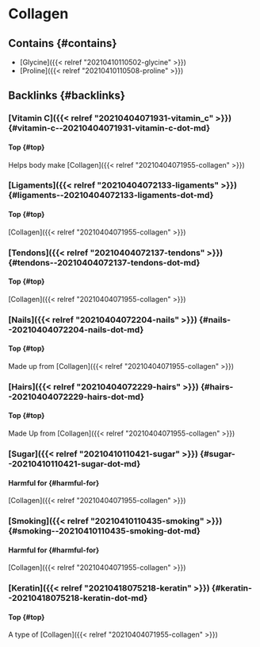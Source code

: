 # Collagen


## Contains {#contains}

-   [Glycine]({{< relref "20210410110502-glycine" >}})
-   [Proline]({{< relref "20210410110508-proline" >}})


## Backlinks {#backlinks}


### [Vitamin C]({{< relref "20210404071931-vitamin_c" >}}) {#vitamin-c--20210404071931-vitamin-c-dot-md}


#### Top {#top}

Helps body make [Collagen]({{< relref "20210404071955-collagen" >}})


### [Ligaments]({{< relref "20210404072133-ligaments" >}}) {#ligaments--20210404072133-ligaments-dot-md}


#### Top {#top}

[Collagen]({{< relref "20210404071955-collagen" >}})


### [Tendons]({{< relref "20210404072137-tendons" >}}) {#tendons--20210404072137-tendons-dot-md}


#### Top {#top}

[Collagen]({{< relref "20210404071955-collagen" >}})


### [Nails]({{< relref "20210404072204-nails" >}}) {#nails--20210404072204-nails-dot-md}


#### Top {#top}

Made up from [Collagen]({{< relref "20210404071955-collagen" >}})


### [Hairs]({{< relref "20210404072229-hairs" >}}) {#hairs--20210404072229-hairs-dot-md}


#### Top {#top}

Made Up from [Collagen]({{< relref "20210404071955-collagen" >}})


### [Sugar]({{< relref "20210410110421-sugar" >}}) {#sugar--20210410110421-sugar-dot-md}


#### Harmful for {#harmful-for}

[Collagen]({{< relref "20210404071955-collagen" >}})


### [Smoking]({{< relref "20210410110435-smoking" >}}) {#smoking--20210410110435-smoking-dot-md}


#### Harmful for {#harmful-for}

[Collagen]({{< relref "20210404071955-collagen" >}})


### [Keratin]({{< relref "20210418075218-keratin" >}}) {#keratin--20210418075218-keratin-dot-md}


#### Top {#top}

A type of [Collagen]({{< relref "20210404071955-collagen" >}})

